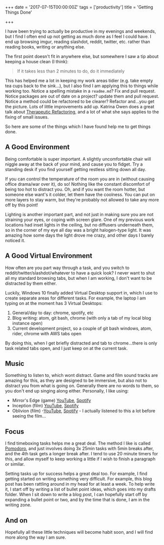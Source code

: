 +++
date = '2017-07-15T00:00:00Z'
tags = ['productivity']
title = 'Getting Things Done'

+++

I have been trying to actually be productive in my evenings and weekends, but I find I often end up not getting as much done as I feel I could have.  I end up browsing imgur, reading slashdot, reddit, twitter, etc. rather than reading books, writing or anything else.

The first point doesn't fit in anywhere else, but somewhere I saw a tip about keeping a house clean (I think):

> If it takes less than 2 minutes to do, do it immediately

This has helped me a lot in keeping my work areas tidier (e.g. take empty tea cups back to the sink...), but I also find I am applying this to things while working too.  Notice a spelling mistake in a `readme.md`? Fix and pull request. Notice packages are out of date on a project? update them and pull request.  Notice a method could be refactored to be clearer? Refactor and...you get the picture.  Lots of little improvements add up.  Katrina Owen does a great talk about [Therapeutic Refactoring](https://www.youtube.com/watch?v=J4dlF0kcThQ), and a lot of what she says applies to the fixing of small issues.

So here are some of the things which I have found help me to get things done.

## A Good Environment
Being comfortable is super important.  A slightly uncomfortable chair will niggle away at the back of your mind, and cause you to fidget.  Try a standing desk if you find yourself getting restless sitting down all day.

If you can control the temperature of the room you are in (without causing office drama/war over it), do so!  Nothing like the constant discomfort of being too hot to distract you.  Oh, and if you want the room hotter, but someone else want's it colder, let them have the coolness.  You can put on more layers to stay warm, but they're probably not allowed to take any more off by this point!

Lighting is another important part, and not just in making sure you are not straining your eyes, or coping with screen glare.  One of my previous work locations had inset lights in the ceiling, but no diffusers underneath them, so in the corner of my eye all day was a bright halogen-type light.  It was amazing how some days the light drove me crazy, and other days I barely noticed it.

## A Good Virtual Environment
How often are you part way through a task, and you switch to reddit/twitter/slashdot/whatever to have a quick look?  I never want to shut all my standard browsing tabs, but when I am working, I don't want to be distracted by them either.

Luckily, Windows 10 finally added Virtual Desktop support in, which I use to create separate areas for different tasks.  For example, the laptop I am typing on at the moment has 3 Virtual Desktops:

1. General/day to day: chrome, spotify, etc
2. Blog writing: atom, git bash, chrome (with only a tab of my local blog instance open)
3. Current development project, so a couple of git bash windows, atom, rider, chrome with AWS tabs open

By doing this, when I get briefly distracted and tab to chrome...there is only task related tabs open, and I just keep on at the current task.

## Music
Something to listen to, which wont distract.  Game and film sound tracks are amazing for this, as they are designed to be immersive, but also not to distract you from what is going on.  Generally there are no words to them, so you don't end up singing along either.  Personally, I like using:

* Mirror's Edge (game) [YouTube](https://www.youtube.com/watch?v=Y05wiQQbFLU), [Spotify](https://open.spotify.com/album/3x8kUWCtDfOEnOtyaRdkdp)
* Inception (film) [YouTube](https://www.youtube.com/watch?v=zp6pwnfmO48), [Spotify](https://open.spotify.com/album/2qvA7HmSg1iM6XMiFF76dp)
* Oblivion (film) -[YouTube](https://www.youtube.com/watch?v=sYD_U1CChew), [Spotify](https://open.spotify.com/album/6V8ConRfFeocQqrgmGd2MY) - I actually listened to this a lot before seeing the film...

## Focus

I find timeboxing tasks helps me a great deal.  The method I like is called [Pomodoro](https://en.wikipedia.org/wiki/Pomodoro_Technique), and just involves doing 3x 25min tasks with 5min breaks after, and the 4th task gets a longer break after.  I tend to use 20 minute timers for this, and allow myself to keep working a little if I wish to finish a paragraph or similar.

Setting tasks up for success helps a great deal too.  For example, I find getting started on writing something very difficult.  For example, this blog post has been rattling around in my head for at least a week.  To help write it, I start off by writing a list of bullet point ideas, which goes into my drafts folder.  When I sit down to write a blog post, I can hopefully start off by expanding a bullet point or two, and by the time that is done, I am in the writing zone.

## And on

Hopefully all these little techniques will become habit soon, and I will find more along the way I am sure.
